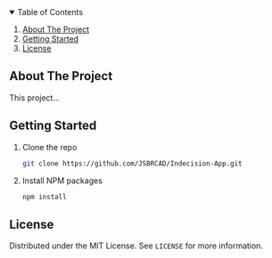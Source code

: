 
<!-- TABLE OF CONTENTS -->
<details open="open">
  <summary>Table of Contents</summary>
  <ol>
    <li><a href="#about-the-project">About The Project</a></li>
    <li><a href="#getting-started">Getting Started</a></li>
    <li><a href="#license">License</a></li>
  </ol>
</details>

<!-- ABOUT THE PROJECT -->
## About The Project
This project...

<!-- GETTING STARTED -->
## Getting Started

1. Clone the repo
   ```sh
   git clone https://github.com/JSBRCAD/Indecision-App.git
   ```
2. Install NPM packages
   ```sh
   npm install

<!-- LICENSE -->
## License

Distributed under the MIT License. See `LICENSE` for more information.
